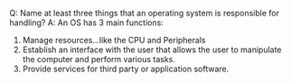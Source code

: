 Q: Name at least three things that an operating system is responsible for handling?
A: An OS has 3 main functions:
  1. Manage resources...like the CPU and Peripherals
  2. Establish an interface with the user that allows the user to manipulate the computer and perform various tasks.
  3. Provide services for third party or application software.